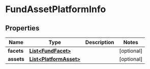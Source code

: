 # FundAssetPlatformInfo

## Properties
Name | Type | Description | Notes
------------ | ------------- | ------------- | -------------
**facets** | [**List&lt;FundFacet&gt;**](FundFacet.md) |  |  [optional]
**assets** | [**List&lt;PlatformAsset&gt;**](PlatformAsset.md) |  |  [optional]
